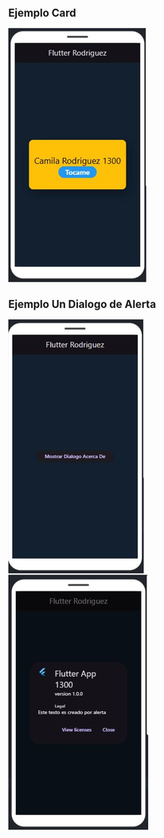 ## Ejemplo Card
![La tarjeta](card.jpg)

## Ejemplo Un Dialogo de Alerta
![La tarjeta](dialogo.jpg)
![La tarjeta](dialogor.jpg)
